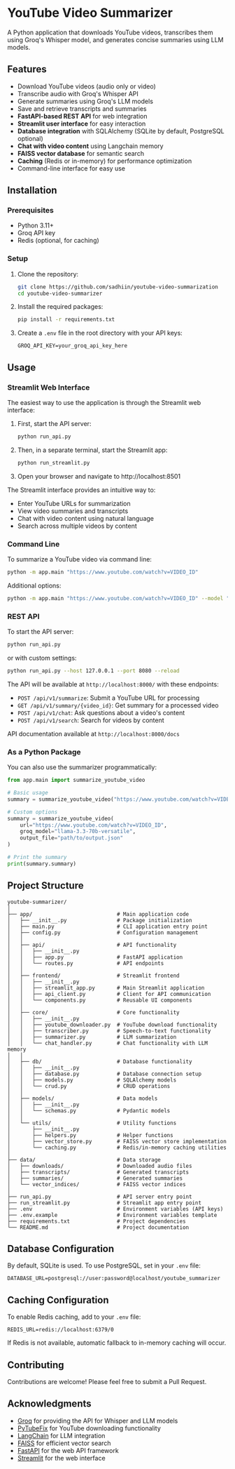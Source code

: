 # YouTube Video Summarizer

A Python application that downloads YouTube videos, transcribes them using Groq's Whisper model, and generates concise summaries using LLM models.

## Features

- Download YouTube videos (audio only or video)
- Transcribe audio with Groq's Whisper API
- Generate summaries using Groq's LLM models
- Save and retrieve transcripts and summaries
- **FastAPI-based REST API** for web integration
- **Streamlit user interface** for easy interaction
- **Database integration** with SQLAlchemy (SQLite by default, PostgreSQL optional)
- **Chat with video content** using Langchain memory
- **FAISS vector database** for semantic search
- **Caching** (Redis or in-memory) for performance optimization
- Command-line interface for easy use

## Installation

### Prerequisites

- Python 3.11+
- Groq API key
- Redis (optional, for caching)

### Setup

1. Clone the repository:
   ```bash
   git clone https://github.com/sadhiin/youtube-video-summarization
   cd youtube-video-summarizer
   ```

2. Install the required packages:
   ```bash
   pip install -r requirements.txt
   ```

3. Create a `.env` file in the root directory with your API keys:
   ```
   GROQ_API_KEY=your_groq_api_key_here
   ```

## Usage

### Streamlit Web Interface

The easiest way to use the application is through the Streamlit web interface:

1. First, start the API server:
   ```bash
   python run_api.py
   ```

2. Then, in a separate terminal, start the Streamlit app:
   ```bash
   python run_streamlit.py
   ```

3. Open your browser and navigate to http://localhost:8501

The Streamlit interface provides an intuitive way to:
- Enter YouTube URLs for summarization
- View video summaries and transcripts
- Chat with video content using natural language
- Search across multiple videos by content

### Command Line

To summarize a YouTube video via command line:

```bash
python -m app.main "https://www.youtube.com/watch?v=VIDEO_ID"
```

Additional options:
```bash
python -m app.main "https://www.youtube.com/watch?v=VIDEO_ID" --model "llama3-70b-8192" --output "path/to/output.json"
```

### REST API

To start the API server:

```bash
python run_api.py
```

or with custom settings:

```bash
python run_api.py --host 127.0.0.1 --port 8080 --reload
```

The API will be available at `http://localhost:8000/` with these endpoints:

- `POST /api/v1/summarize`: Submit a YouTube URL for processing
- `GET /api/v1/summary/{video_id}`: Get summary for a processed video
- `POST /api/v1/chat`: Ask questions about a video's content
- `POST /api/v1/search`: Search for videos by content

API documentation available at `http://localhost:8000/docs`

### As a Python Package

You can also use the summarizer programmatically:

```python
from app.main import summarize_youtube_video

# Basic usage
summary = summarize_youtube_video("https://www.youtube.com/watch?v=VIDEO_ID")

# Custom options
summary = summarize_youtube_video(
    url="https://www.youtube.com/watch?v=VIDEO_ID",
    groq_model="llama-3.3-70b-versatile",
    output_file="path/to/output.json"
)

# Print the summary
print(summary.summary)
```

## Project Structure

```
youtube-summarizer/
│
├── app/                           # Main application code
│   ├── __init__.py                # Package initialization
│   ├── main.py                    # CLI application entry point
│   ├── config.py                  # Configuration management
│   │
│   ├── api/                       # API functionality
│   │   ├── __init__.py
│   │   ├── app.py                 # FastAPI application
│   │   └── routes.py              # API endpoints
│   │
│   ├── frontend/                  # Streamlit frontend
│   │   ├── __init__.py
│   │   ├── streamlit_app.py       # Main Streamlit application
│   │   ├── api_client.py          # Client for API communication
│   │   └── components.py          # Reusable UI components
│   │
│   ├── core/                      # Core functionality
│   │   ├── __init__.py
│   │   ├── youtube_downloader.py  # YouTube download functionality
│   │   ├── transcriber.py         # Speech-to-text functionality
│   │   ├── summarizer.py          # LLM summarization
│   │   └── chat_handler.py        # Chat functionality with LLM memory
│   │
│   ├── db/                        # Database functionality
│   │   ├── __init__.py
│   │   ├── database.py            # Database connection setup
│   │   ├── models.py              # SQLAlchemy models
│   │   └── crud.py                # CRUD operations
│   │
│   ├── models/                    # Data models
│   │   ├── __init__.py
│   │   └── schemas.py             # Pydantic models
│   │
│   └── utils/                     # Utility functions
│       ├── __init__.py
│       ├── helpers.py             # Helper functions
│       ├── vector_store.py        # FAISS vector store implementation
│       └── caching.py             # Redis/in-memory caching utilities
│
├── data/                          # Data storage
│   ├── downloads/                 # Downloaded audio files
│   ├── transcripts/               # Generated transcripts
│   ├── summaries/                 # Generated summaries
│   └── vector_indices/            # FAISS vector indices
│
├── run_api.py                     # API server entry point
├── run_streamlit.py               # Streamlit app entry point
├── .env                           # Environment variables (API keys)
├── .env.example                   # Environment variables template
├── requirements.txt               # Project dependencies
└── README.md                      # Project documentation
```

## Database Configuration

By default, SQLite is used. To use PostgreSQL, set in your `.env` file:

```
DATABASE_URL=postgresql://user:password@localhost/youtube_summarizer
```

## Caching Configuration

To enable Redis caching, add to your `.env` file:

```
REDIS_URL=redis://localhost:6379/0
```

If Redis is not available, automatic fallback to in-memory caching will occur.

## Contributing

Contributions are welcome! Please feel free to submit a Pull Request.


## Acknowledgments

- [Groq](https://groq.com/) for providing the API for Whisper and LLM models
- [PyTubeFix](https://github.com/JuanBindez/pytubefix) for YouTube downloading functionality
- [LangChain](https://www.langchain.com/) for LLM integration
- [FAISS](https://github.com/facebookresearch/faiss) for efficient vector search
- [FastAPI](https://fastapi.tiangolo.com/) for the web API framework
- [Streamlit](https://streamlit.io/) for the web interface
